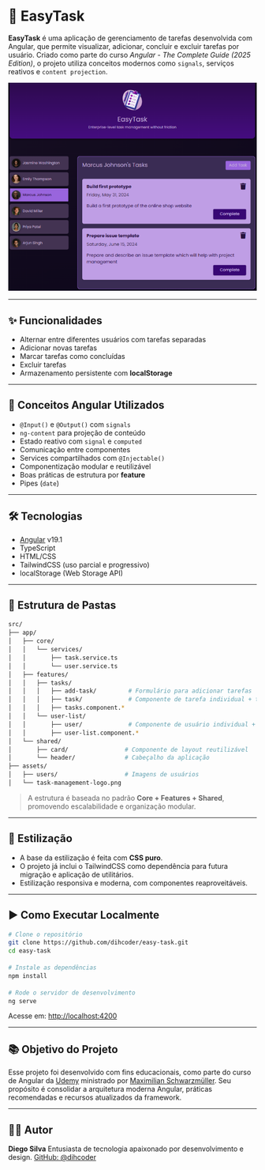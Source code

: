 # 🧾 EasyTask

**EasyTask** é uma aplicação de gerenciamento de tarefas desenvolvida com Angular, que permite visualizar, adicionar, concluir e excluir tarefas por usuário. Criado como parte do curso *Angular - The Complete Guide (2025 Edition)*, o projeto utiliza conceitos modernos como `signals`, serviços reativos e `content projection`.

![Preview do EasyTask](./task-management-app.png)

---

## ✨ Funcionalidades

* Alternar entre diferentes usuários com tarefas separadas
* Adicionar novas tarefas
* Marcar tarefas como concluídas
* Excluir tarefas
* Armazenamento persistente com **localStorage**

---

## 🧠 Conceitos Angular Utilizados

* `@Input()` e `@Output()` com `signals`
* `ng-content` para projeção de conteúdo
* Estado reativo com `signal` e `computed`
* Comunicação entre componentes
* Services compartilhados com `@Injectable()`
* Componentização modular e reutilizável
* Boas práticas de estrutura por **feature**
* Pipes (`date`)

---

## 🛠️ Tecnologias

* [Angular](https://angular.io/) v19.1
* TypeScript
* HTML/CSS
* TailwindCSS (uso parcial e progressivo)
* localStorage (Web Storage API)

---

## 📁 Estrutura de Pastas

```bash
src/
├── app/
│   ├── core/
│   │   └── services/
│   │       ├── task.service.ts
│   │       └── user.service.ts
│   ├── features/
│   │   ├── tasks/
│   │   │   ├── add-task/         # Formulário para adicionar tarefas
│   │   │   ├── task/             # Componente de tarefa individual + task.model.ts
│   │   │   ├── tasks.component.*
│   │   └── user-list/
│   │       ├── user/             # Componente de usuário individual + user.model.ts
│   │       ├── user-list.component.*
│   └── shared/
│       ├── card/                # Componente de layout reutilizável
│       └── header/              # Cabeçalho da aplicação
├── assets/
│   ├── users/                   # Imagens de usuários
│   └── task-management-logo.png
```

> A estrutura é baseada no padrão **Core + Features + Shared**, promovendo escalabilidade e organização modular.

---

## 🎨 Estilização

* A base da estilização é feita com **CSS puro**.
* O projeto já inclui o TailwindCSS como dependência para futura migração e aplicação de utilitários.
* Estilização responsiva e moderna, com componentes reaproveitáveis.

---

## ▶️ Como Executar Localmente

```bash
# Clone o repositório
git clone https://github.com/dihcoder/easy-task.git
cd easy-task

# Instale as dependências
npm install

# Rode o servidor de desenvolvimento
ng serve
```

Acesse em: [http://localhost:4200](http://localhost:4200)

---

## 📚 Objetivo do Projeto

Esse projeto foi desenvolvido com fins educacionais, como parte do curso de Angular da [Udemy](https://www.udemy.com/) ministrado por [Maximilian Schwarzmüller](https://www.udemy.com/course/the-complete-guide-to-angular-2/). Seu propósito é consolidar a arquitetura moderna Angular, práticas recomendadas e recursos atualizados da framework.

---

## 🧑‍💻 Autor

**Diego Silva**
Entusiasta de tecnologia apaixonado por desenvolvimento e design.
[GitHub: @dihcoder](https://github.com/dihcoder)

